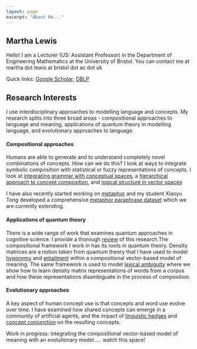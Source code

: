 ```yaml
---
layout: page
excerpt: "About Me..."
---
```


## Martha Lewis
Hello! I am a Lecturer (US: Assistant Professor) in the Department of Engineering Mathematics at the University of Bristol. You can contact me at martha dot lewis at bristol dot ac dot uk

Quick links: [Google Scholar](https://scholar.google.com/citations?user=ZMC6TIAAAAAJ&hl=en); [DBLP](https://dblp.org/pid/133/2000.html)

## Research Interests
I use interdisciplinary approaches to modelling language and concepts. My research splits into three broad areas - compositional approaches to language and meaning, applications of quantum theory in modelling language, and evolutionary approaches to language.

#### Compositional approaches
Humans are able to generate and to understand completely novel combinations of concepts. How can we do this? I look at ways to integrate symbolic composition with statistical or fuzzy representations of concepts. I look at [integrating grammar with conceptual spaces](https://arxiv.org/abs/1703.08314), a [hierarchical approach to concept composition](https://www.sciencedirect.com/science/article/pii/S0004370216300492), and [logical structure in vector spaces](http://jcs.snu.ac.kr/jcs/index.php/issues/?uid=330&mod=document)

I have also recently started working on [metaphor](https://aclanthology.org/2021.naacl-main.372/) and my student Xiaoyu Tong developed a comprehensive [metaphor paraphrase dataset](https://github.com/xiaoyuisrain/metaphor-paraphrase-dataset) which we are currently extending.


#### Applications of quantum theory
There is a wide range of work that examines quantum approaches in cognitive science. I provide a thorough [review](https://psyarxiv.com/hvbgt/) of this research.The compositional framework I work in has its roots in quantum theory. Density matrices are a notion taken from quantum theory that I have used to model [hyponymy](https://jlm.ipipan.waw.pl/index.php/JLM/article/view/230) and [entailment](https://aclanthology.org/R19-1075/) within a compositional vector-based model of meaning. The same framework is used to model [lexical ambiguity](https://aclanthology.org/2020.conll-1.21/) where we show how to learn density matrix representations of words from a corpus and how these representations disambiguate in the process of composition.

#### Evolutionary approaches
A key aspect of human concept use is that concepts and word use evolve over time. I have examined how shared concepts can emerge in a community of artificial agents, and the impact of [linguistic hedges](https://arxiv.org/abs/1601.06755) and [concept conjunction](https://arxiv.org/abs/1601.06738) on the resulting concepts.

Work in progress: integrating the compositional vector-based model of meaning with an evolutionary model..... watch this space!

